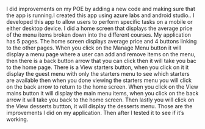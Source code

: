 I did improvements on my POE by adding a new code and making sure that the app is running.I created this app using azure labs and android studio.. I developed this app to allow users to perform specific tasks on a mobile or either desktop device. I did a home screen that displays the average  price of the menu items broken down into the different courses. My application has 5 pages. The home screen displays average price and 4 buttons linking to the other pages. When you click on the Manage Menu button it will display a menu page where a user can add and remove items on the menu, then there is a back button arrow that you can click then it will take you bac to the home page. There is a View starters button, when you click on it it display the guest menu with only the starters menu to see which starters are available then when you done viewing the starters menu you will click on the back arrow to return to the home screen. When you click on the View mains button it will display the main menu items, when you click on the back arrow it will take you back to the home screen. Then lastly you will click on the View desserts buttton, it will display the desserts menu. Those are the improvements l did on my application. Then after l tested it to see if it’s working.
